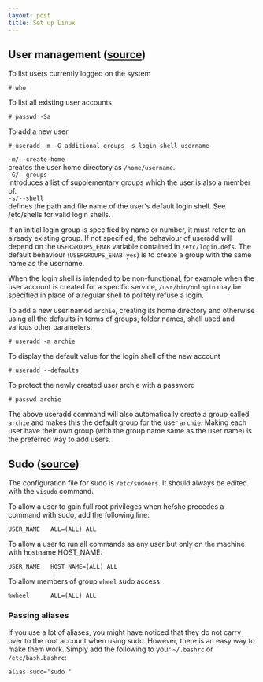 ```yaml
---
layout: post
title: Set up Linux
---
```


## User management ([source](https://wiki.archlinux.org/index.php/Users_and_groups))

To list users currently logged on the system

    # who

To list all existing user accounts

    # passwd -Sa

To add a new user

    # useradd -m -G additional_groups -s login_shell username

`-m/--create-home`  
creates the user home directory as `/home/username`.  
`-G/--groups`  
introduces a list of supplementary groups which the user is also a member of.  
`-s/--shell`  
defines the path and file name of the user's default login shell. See /etc/shells for valid login shells.  

If an initial login group is specified by name or number, it must refer to an already existing group. If not specified, the behaviour of useradd will depend on the `USERGROUPS_ENAB` variable contained in `/etc/login.defs`. The default behaviour (`USERGROUPS_ENAB yes`) is to create a group with the same name as the username.  

When the login shell is intended to be non-functional, for example when the user account is created for a specific service, `/usr/bin/nologin` may be specified in place of a regular shell to politely refuse a login.  

To add a new user named `archie`, creating its home directory and otherwise using all the defaults in terms of groups, folder names, shell used and various other parameters:

    # useradd -m archie

To display the default value for the login shell of the new account

    # useradd --defaults

To protect the newly created user archie with a password

    # passwd archie

The above useradd command will also automatically create a group called `archie` and makes this the default group for the user `archie`. Making each user have their own group (with the group name same as the user name) is the preferred way to add users.  

## Sudo ([source](https://wiki.archlinux.org/index.php/Sudo))

The configuration file for sudo is `/etc/sudoers`. It should always be edited with the `visudo` command.  

To allow a user to gain full root privileges when he/she precedes a command with sudo, add the following line:

    USER_NAME   ALL=(ALL) ALL

To allow a user to run all commands as any user but only on the machine with hostname HOST_NAME:

    USER_NAME   HOST_NAME=(ALL) ALL

To allow members of group `wheel` sudo access:

    %wheel      ALL=(ALL) ALL

### Passing aliases

If you use a lot of aliases, you might have noticed that they do not carry over to the root account when using sudo. However, there is an easy way to make them work. Simply add the following to your `~/.bashrc` or `/etc/bash.bashrc`:

    alias sudo='sudo '
